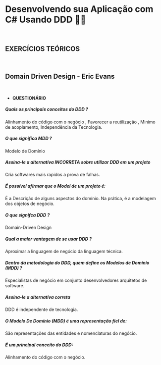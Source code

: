 # Desenvolvendo sua Aplicação com C# Usando DDD :woman_technologist:

<br>

## **EXERCÍCIOS TEÓRICOS**

<br>

## **Domain Driven Design - Eric Evans**

<br>

- **QUESTIONÁRIO**

##### Quais os principais conceitos do DDD ?

Alinhamento do código com o negócio , Favorecer a reutilização , Minimo de acoplamento, Independência da Tecnologia.

##### O que significa MDD ?

Modelo de Domínio

##### Assina-le a alternativa INCORRETA sobre utilizar DDD em um projeto

Cria softwares mais rapidos a prova de falhas.

##### É possível afirmar que o Model de um projeto é:

É a Descrição de alguns aspectos do domínio. Na prática, é a modelagem dos objetos de negócio.

##### O que signifca DDD ?

Domain-Driven Design

##### Qual a maior vantagem de se usar DDD ?

Aproximar a linguagem de negócio da linguagem técnica.

##### Dentro da metodologia do DDD, quem define os Modelos de Domínio (MDD) ?

Especialistas de negócio em conjunto desenvolvedores arquitetos de software.

##### Assina-le a alternativa correta

DDD é independente de tecnologia.

##### O Modelo De Domínio (MDD) é uma representação fiel de:

São representações das entidades e nomenclaturas do negócio.

##### É um principal conceito do DDD:

Alinhamento do código com o negócio.

